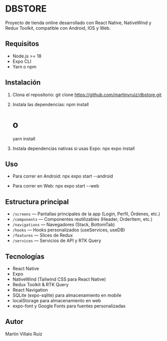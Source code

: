 # DBSTORE

Proyecto de tienda online desarrollado con React Native, NativeWind y Redux Toolkit, compatible con Android, IOS y Web.

## Requisitos

- Node.js >= 18
- Expo CLI
- Yarn o npm

## Instalación

1. Clona el repositorio:
   git clone https://github.com/martinvruiz/dbstore.git

2. Instala las dependencias:
   npm install
   # o
   yarn install

3. Instala dependencias nativas si usas Expo:
   npx expo install

## Uso

- Para correr en Android:
   npx expo start --android

- Para correr en Web:
   npx expo start --web

## Estructura principal

- `/screens` — Pantallas principales de la app (Login, Perfil, Órdenes, etc.)
- `/components` — Componentes reutilizables (Header, OrderItem, etc.)
- `/navigations` — Navegadores (Stack, BottomTab)
- `/hooks` — Hooks personalizados (useServices, useDB)
- `/features` — Slices de Redux
- `/services` — Servicios de API y RTK Query

## Tecnologías

- React Native
- Expo
- NativeWind (Tailwind CSS para React Native)
- Redux Toolkit & RTK Query
- React Navigation
- SQLite (expo-sqlite) para almacenamiento en mobile
- localStorage para almacenamiento en web
- expo-font y Google Fonts para fuentes personalizadas

## Autor

Martin Villalo Ruiz
